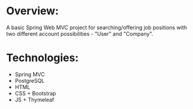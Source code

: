 # Overview:
A basic Spring Web MVC project for searching/offering job positions with two different account possibilities - "User" and "Company".

# Technologies:
* Spring MVC
* PostgreSQL
* HTML
* CSS + Bootstrap
* JS + Thymeleaf
